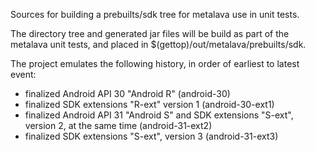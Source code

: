 Sources for building a prebuilts/sdk tree for metalava use in unit tests.

The directory tree and generated jar files will be build as part of the metalava
unit tests, and placed in $(gettop)/out/metalava/prebuilts/sdk.

The project emulates the following history, in order of earliest to latest event:

- finalized Android API 30 "Android R" (android-30)
- finalized SDK extensions "R-ext" version 1 (android-30-ext1)
- finalized Android API 31 "Android S" and SDK extensions "S-ext", version 2, at the same time (android-31-ext2)
- finalized SDK extensions "S-ext", version 3 (android-31-ext3)
